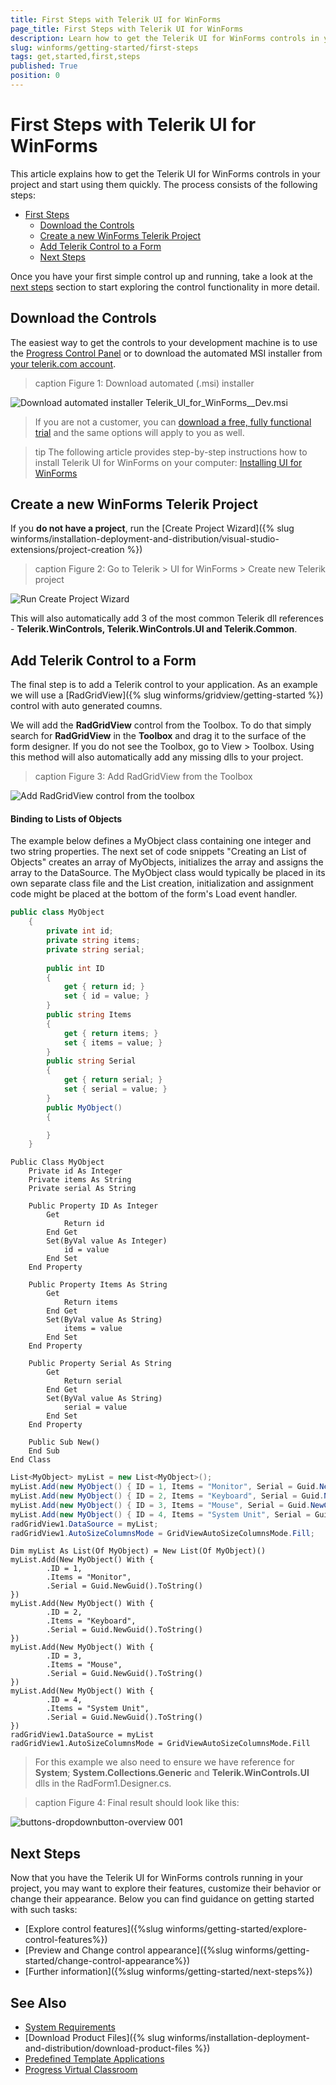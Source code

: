 ```yaml
---
title: First Steps with Telerik UI for WinForms
page_title: First Steps with Telerik UI for WinForms
description: Learn how to get the Telerik UI for WinForms controls in your project and start using them quickly.
slug: winforms/getting-started/first-steps
tags: get,started,first,steps
published: True
position: 0
---
```


# First Steps with Telerik UI for WinForms
This article explains how to get the Telerik UI for WinForms controls in your project and start using them quickly.
The process consists of the following steps:

- [First Steps](#first-steps)
  - [Download the Controls](#download-the-controls)
  - [Create a new WinForms Telerik Project](#create-a-new-winforms-telerik-project)
  - [Add Telerik Control to a Form](#add-telerik-control-to-a-form)
  - [Next Steps](#next-steps)

Once you have your first simple control up and running, take a look at the [next steps](#next-steps) section to start exploring the control functionality in more detail.

## Download the Controls
The easiest way to get the controls to your development machine is to use the [Progress Control Panel](https://www.telerik.com/download-trial-file/v2/control-panel) or to download the automated MSI installer from [your telerik.com account](https://www.telerik.com/account/product-download?product=RCWF). 

>caption Figure 1: Download automated (.msi) installer

![Download automated installer Telerik_UI_for_WinForms_<version>_Dev.msi](images/download-msi.png)

> If you are not a customer, you can [download a free, fully functional trial](https://www.telerik.com/download-trial-file/v2-b/ui-for-winforms) and the same options will apply to you as well.

>tip The following article provides step-by-step instructions how to install Telerik UI for WinForms on your computer: [Installing UI for WinForms](http://docs.telerik.com/devtools/winforms/installation-deployment-and-distribution/installing-on-your-computer)

## Create a new WinForms Telerik Project
If you **do not have a project**, run the [Create Project Wizard]({% slug winforms/installation-deployment-and-distribution/visual-studio-extensions/project-creation %})

>caption Figure 2: Go to Telerik > UI for WinForms > Create new Telerik project

![Run Create Project Wizard](images/installation-deployment-and-distribution-vsx-overview001.png "Run Create Project Wizard")

This will also automatically add 3 of the most common Telerik dll references - **Telerik.WinControls, Telerik.WinControls.UI and Telerik.Common**.
		
## Add Telerik Control to a Form

The final step is to add a Telerik control to your application. As an example we will use a [RadGridView]({% slug winforms/gridview/getting-started %}) control with auto generated coumns.

We will add the __RadGridView__ control from the Toolbox. To do that simply search for __RadGridView__ in the __Toolbox__ and drag it to the surface of the form designer. If you do not see the Toolbox, go to View > Toolbox. Using this method will also automatically add any missing dlls to your project.

>caption Figure 3: Add RadGridView from the Toolbox

![Add RadGridView control from the toolbox](images/add-radgridview01.gif)

#### Binding to Lists of Objects
The example below defines a MyObject class containing one integer and two string properties. The next set of code snippets "Creating an List of Objects" creates an array of MyObjects, initializes the array and assigns the array to the DataSource. The MyObject class would typically be placed in its own separate class file and the List creation, initialization and assignment code might be placed at the bottom of the form's Load event handler. 

````C#
public class MyObject
    {
        private int id;
        private string items;
        private string serial;
        
		public int ID
        {
            get { return id; }
            set { id = value; }
        }
        public string Items
        {
            get { return items; }
            set { items = value; }
        }
        public string Serial
        {
            get { return serial; }
            set { serial = value; }
        }
        public MyObject()
        {

        }
    }

````
````VB.NET
Public Class MyObject
    Private id As Integer
    Private items As String
    Private serial As String

    Public Property ID As Integer
        Get
            Return id
        End Get
        Set(ByVal value As Integer)
            id = value
        End Set
    End Property

    Public Property Items As String
        Get
            Return items
        End Get
        Set(ByVal value As String)
            items = value
        End Set
    End Property

    Public Property Serial As String
        Get
            Return serial
        End Get
        Set(ByVal value As String)
            serial = value
        End Set
    End Property

    Public Sub New()
    End Sub
End Class

````


````C#
List<MyObject> myList = new List<MyObject>();
myList.Add(new MyObject() { ID = 1, Items = "Monitor", Serial = Guid.NewGuid().ToString() });
myList.Add(new MyObject() { ID = 2, Items = "Keyboard", Serial = Guid.NewGuid().ToString() });
myList.Add(new MyObject() { ID = 3, Items = "Mouse", Serial = Guid.NewGuid().ToString() });
myList.Add(new MyObject() { ID = 4, Items = "System Unit", Serial = Guid.NewGuid().ToString() });
radGridView1.DataSource = myList;
radGridView1.AutoSizeColumnsMode = GridViewAutoSizeColumnsMode.Fill;

````
````VB.NET
Dim myList As List(Of MyObject) = New List(Of MyObject)()
myList.Add(New MyObject() With {
        .ID = 1,
        .Items = "Monitor",
        .Serial = Guid.NewGuid().ToString()
})
myList.Add(New MyObject() With {
        .ID = 2,
        .Items = "Keyboard",
        .Serial = Guid.NewGuid().ToString()
})
myList.Add(New MyObject() With {
        .ID = 3,
        .Items = "Mouse",
        .Serial = Guid.NewGuid().ToString()
})
myList.Add(New MyObject() With {
        .ID = 4,
        .Items = "System Unit",
        .Serial = Guid.NewGuid().ToString()
})
radGridView1.DataSource = myList
radGridView1.AutoSizeColumnsMode = GridViewAutoSizeColumnsMode.Fill
````

> For this example we also need to ensure we have reference for __System__; __System.Collections.Generic__ and __Telerik.WinControls.UI__ dlls in the RadForm1.Designer.cs.

>caption Figure 4: Final result should look like this:

![buttons-dropdownbutton-overview 001](images/gridview-overview.png)

## Next Steps

Now that you have the Telerik UI for WinForms controls running in your project, you may want to explore their features, customize their behavior or change their appearance. Below you can find guidance on getting started with such tasks:

* [Explore control features]({%slug winforms/getting-started/explore-control-features%})
* [Preview and Change control appearance]({%slug winforms/getting-started/change-control-appearance%})
* [Further information]({%slug winforms/getting-started/next-steps%})

## See Also

* [System Requirements](https://www.telerik.com/winforms/tech-sheets/system-requirements)
* [Download Product Files]({% slug winforms/installation-deployment-and-distribution/download-product-files %})
* [Predefined Template Applications](https://www.telerik.com/winforms/winforms-guide)
* [Progress Virtual Classroom](https://www.telerik.com/account/support/virtual-classroom)

